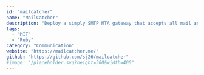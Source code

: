 ```yaml
---
id: "mailcatcher"
name: "MailCatcher"
description: "Deploy a simply SMTP MTA gateway that accepts all mail and displays in web interface. Useful for debugging or development."
tags:
  - "MIT"
  - "Ruby"
category: "Communication"
website: "https://mailcatcher.me/"
github: "https://github.com/sj26/mailcatcher"
#image: "/placeholder.svg?height=300&width=400"
---
```


